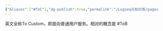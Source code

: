 ```yaml
---
{"Aliases":["#ToC"],"dg-publish":true,"permalink":"/Logseq元知识库/pages/ToC/","dgPassFrontmatter":true}
---
```


英文全称To Custom，即面向普通用户服务。相对的概念是 #ToB
